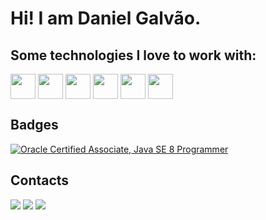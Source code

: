 # Hi! I am Daniel Galvão.

## Some technologies I love to work with:
<div style="display: inline_block">
  <img align="center" width="40" src="https://cdn.jsdelivr.net/gh/devicons/devicon/icons/java/java-original.svg" />
  <img align="center" width="40" src="https://cdn.jsdelivr.net/gh/devicons/devicon/icons/spring/spring-original.svg" />
  <img align="center" width="40" src="https://cdn.jsdelivr.net/gh/devicons/devicon/icons/javascript/javascript-original.svg" />
  <img align="center" width="40" src="https://cdn.jsdelivr.net/gh/devicons/devicon/icons/typescript/typescript-plain.svg" />
  <img align="center" width="40" src="https://cdn.jsdelivr.net/gh/devicons/devicon@latest/icons/nodejs/nodejs-original-wordmark.svg" />
  <img align="center" width="40" src="https://cdn.jsdelivr.net/gh/devicons/devicon/icons/angularjs/angularjs-original.svg" />
<!--   FOR MORE ICONS!!          https://devicon.dev/         -->
</div>

## Badges

<!--START_SECTION:badges-->
[![Oracle Certified Associate, Java SE 8 Programmer](https://images.credly.com/size/110x110/images/a9848abf-f8bd-474d-a9b4-6086da11a916/Oracle_Associates_Badge__1_.png)](http://www.credly.com/badges/89de8bad-33df-4674-89f3-f011da92db1f "Oracle Certified Associate, Java SE 8 Programmer")
<!--END_SECTION:badges-->

<!--   FOR MORE BADGES!!         Execute Update Badges Action in this repository!!         -->

## Contacts

<div>
  <a href = "https://www.linkedin.com/in/danielgalvaoazevedo/" ><img src="https://img.shields.io/badge/-LinkedIn-%230077B5?style=for-the-badge&logo=linkedin&logoColor=white"></a>
  <a href = "mailto:galvaoazevedod@gmail.com"><img src="https://img.shields.io/badge/Gmail-D14836?style=for-the-badge&logo=gmail&logoColor=white"></a>
  <a href = "https://galvaodaniel.github.io/"><img src="https://img.shields.io/badge/GitHub%20Pages-black?style=for-the-badge&logo=githubpages"></a>
  <!--   FOR MORE BADGES!!          https://shields.io/badges/static-badge         -->
</div>


<!--
**GalvaoDaniel/GalvaoDaniel** is a ✨ _special_ ✨ repository because its `README.md` (this file) appears on your GitHub profile.

Here are some ideas to get you started:

- 🔭 I’m currently working on ...
- 🌱 I’m currently learning ...
- 👯 I’m looking to collaborate on ...
- 🤔 I’m looking for help with ...
- 💬 Ask me about ...
- 📫 How to reach me: ...
- 😄 Pronouns: ...
- ⚡ Fun fact: ...
-->

